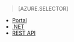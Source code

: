 > [AZURE.SELECTOR]
- [Portal](../articles/media-services/media-services-manage-content.md)
- [.NET](../articles/media-services/media-services-dotnet-upload-files.md)
- [REST API](../articles/media-services/media-services-rest-upload-files.md)

<!---HONumber=August15_HO6-->